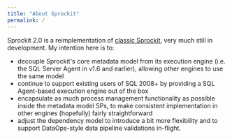 ```yaml
---
title: "About Sprockit"
permalink: /
---
```


Sprockit 2.0 is a reimplementation of [classic Sprockit](https://richardswinbank.net/sprockit), very much still in development. My intention here is to:

* decouple Sprockit's core metadata model from its execution engine (i.e. the SQL Server Agent in v1.6 and earlier), allowing other engines to use the same model
* continue to support existing users of SQL 2008+ by providing a SQL Agent-based execution engine out of the box
* encapsulate as much process management functionality as possible inside the metadata model SPs, to make consistent implementation in other engines (hopefully) fairly straightforward
* adjust the dependency model to introduce a bit more flexibility and to support DataOps-style data pipeline validations in-flight.
